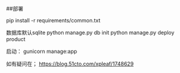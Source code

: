 ##部署

pip install -r requirements/common.txt

数据库默认sqlite
python manage.py db init
python manage.py deploy product

启动：
gunicorn manage:app

如有疑问在；
https://blog.51cto.com/xpleaf/1748629